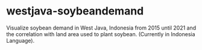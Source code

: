 # westjava-soybeandemand
Visualize soybean demand in West Java, Indonesia from 2015 until 2021 and the correlation with land area used to plant soybean. 
(Currently in Indonesia Language).
